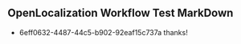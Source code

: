 ## OpenLocalization Workflow Test MarkDown
* 6eff0632-4487-44c5-b902-92eaf15c737a thanks!

<!--HONumber=Aug16_HO4-->


